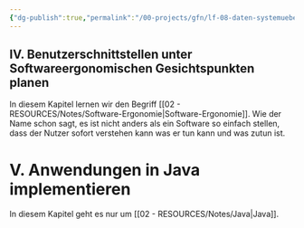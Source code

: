 ```yaml
---
{"dg-publish":true,"permalink":"/00-projects/gfn/lf-08-daten-systemuebergreifend-bereitstellen/","tags":["LF08","GFN","java"],"noteIcon":"","updated":"2024-06-22T19:30:20.049+02:00"}
---
```


## IV. Benutzerschnittstellen unter Softwareergonomischen Gesichtspunkten planen

In diesem Kapitel lernen wir den Begriff [[02 - RESOURCES/Notes/Software-Ergonomie\|Software-Ergonomie]]. Wie der Name schon sagt, es ist nicht anders als ein Software so einfach stellen, dass der Nutzer sofort verstehen kann was er tun kann und was zutun ist.

# V. Anwendungen in Java implementieren
In diesem Kapitel geht es nur um [[02 - RESOURCES/Notes/Java\|Java]].